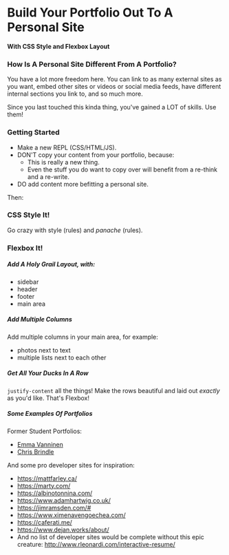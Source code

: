 # Build Your Portfolio Out To A Personal Site

**With CSS Style and Flexbox Layout**

### How Is A Personal Site Different From A Portfolio?

You have a lot more freedom here. You can link to as many external sites as you want, embed other sites or videos or social media feeds, have different internal sections you link to, and so much more.

Since you last touched this kinda thing, you've gained a LOT of skills. Use them!

### Getting Started

- Make a new REPL (CSS/HTML/JS).
- DON'T copy your content from your portfolio, because:
  - This is really a new thing.
  - Even the stuff you do want to copy over will benefit from a re-think and a re-write.
- DO add content more befitting a personal site.

Then:

### CSS Style It!

Go crazy with style (rules) and _panache_ (rules).

### Flexbox It!

##### Add A Holy Grail Layout, with:

- sidebar
- header
- footer
- main area

##### Add Multiple Columns

Add multiple columns in your main area, for example:

- photos next to text
- multiple lists next to each other

##### Get All Your Ducks In A Row

`justify-content` all the things! Make the rows beautiful and laid out _exactly_ as you'd like. That's Flexbox!

##### Some Examples Of Portfolios

Former Student Portfolios:

- [Emma Vanninen](https://emmavanninen.com/)
- [Chris Brindle](https://hirebrindle.netlify.app/)

And some pro developer sites for inspiration:

- https://mattfarley.ca/
- https://marty.com/
- https://albinotonnina.com/
- https://www.adamhartwig.co.uk/
- https://jimramsden.com/#
- https://www.ximenavengoechea.com/
- https://caferati.me/
- https://www.dejan.works/about/
- And no list of developer sites would be complete without this epic creature: http://www.rleonardi.com/interactive-resume/
